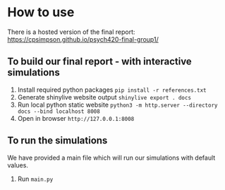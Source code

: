 # How to use

There is a hosted version of the final report: https://cpsimpson.github.io/psych420-final-group1/

## To build our final report - with interactive simulations

1. Install required python packages
    `pip install -r references.txt`
2. Generate shinylive website output
    `shinylive export . docs`
3. Run local python static website
    `python3 -m http.server --directory docs --bind localhost 8008`
4. Open in browser
    `http://127.0.0.1:8008`


## To run the simulations

We have provided a main file which will run our simulations with default values.

1. Run `main.py`
